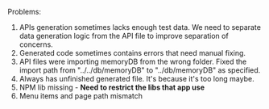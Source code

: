 Problems:

1. APIs generation sometimes lacks enough test data. We need to separate data generation logic from the API file to improve separation of concerns.
2. Generated code sometimes contains errors that need manual fixing.
3. API files were importing memoryDB from the wrong folder. Fixed the import path from "../../db/memoryDB" to "../db/memoryDB" as specified.
4. Always has unfinished generated file. It's because it's too long maybe.
5. NPM lib missing - **Need to restrict the libs that app use**
6. Menu items and page path mismatch